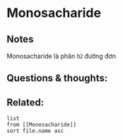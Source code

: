# Monosacharide


## Notes
Monosacharide là phân tử đường đơn

## Questions & thoughts:


## Related:
```dataview
list
from [[Monosacharide]]
sort file.name asc
```
